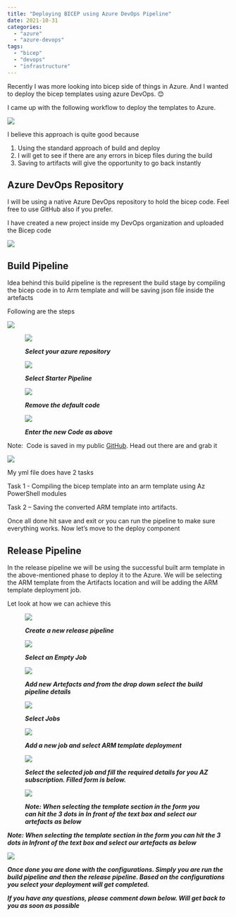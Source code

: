 ```yaml
---
title: "Deploying BICEP using Azure DevOps Pipeline"
date: 2021-10-31
categories: 
  - "azure"
  - "azure-devops"
tags: 
  - "bicep"
  - "devops"
  - "infrastructure"
---
```


Recently I was more looking into bicep side of things in Azure. And I wanted to deploy the bicep templates using azure DevOps. 😊

I came up with the following workflow to deploy the templates to Azure.

[![](images/image-20.png)](https://hungryboysl.wordpress.com/wp-content/uploads/2021/10/image-20.png)

I believe this approach is quite good because

1. Using the standard approach of build and deploy
2. I will get to see if there are any errors in bicep files during the build
3. Saving to artifacts will give the opportunity to go back instantly

## Azure DevOps Repository

I will be using a native Azure DevOps repository to hold the bicep code. Feel free to use GitHub also if you prefer.

I have created a new project inside my DevOps organization and uploaded the Bicep code

[![](images/image-21.png)](https://hungryboysl.wordpress.com/wp-content/uploads/2021/10/image-21.png)

## **Build Pipeline**

Idea behind this build pipeline is the represent the build stage by compiling the bicep code in to Arm template and will be saving json file inside the artefacts

Following are the steps

[![](images/image-22.png)](https://hungryboysl.wordpress.com/wp-content/uploads/2021/10/image-22.png)

<figure>

[![](images/image-23.png)](https://hungryboysl.wordpress.com/wp-content/uploads/2021/10/image-23.png)

<figcaption>

**_Select your azure repository_**

</figcaption>

</figure>

<figure>

[![](images/image-24.png)](https://hungryboysl.wordpress.com/wp-content/uploads/2021/10/image-24.png)

<figcaption>

**_Select Starter Pipeline_**

</figcaption>

</figure>

<figure>

[![](images/image-25.png)](https://hungryboysl.wordpress.com/wp-content/uploads/2021/10/image-25.png)

<figcaption>

**_Remove the default code_**

</figcaption>

</figure>

<figure>

[![](images/image-26.png)](https://hungryboysl.wordpress.com/wp-content/uploads/2021/10/image-26.png)

<figcaption>

**_Enter the new Code as above_**

</figcaption>

</figure>

Note:  Code is saved in my public [GitHub](https://github.com/dckloud-repo/bicep-learning/blob/main/DevOps.yml). Head out there are and grab it

[![](images/image-27.png)](https://hungryboysl.wordpress.com/wp-content/uploads/2021/10/image-27.png)

My yml file does have 2 tasks

Task 1 - Compiling the bicep template into an arm template using Az PowerShell modules

Task 2 – Saving the converted ARM template into artifacts.

Once all done hit save and exit or you can run the pipeline to make sure everything works. Now let’s move to the deploy component

## Release Pipeline

In the release pipeline we will be using the successful built arm template in the above-mentioned phase to deploy it to the Azure. We will be selecting the ARM template from the Artifacts location and will be adding the ARM template deployment job.

Let look at how we can achieve this

<figure>

[![](images/image-28.png)](https://hungryboysl.wordpress.com/wp-content/uploads/2021/10/image-28.png)

<figcaption>

**_Create a new release pipeline_**

</figcaption>

</figure>

<figure>

[![](images/image-29.png)](https://hungryboysl.wordpress.com/wp-content/uploads/2021/10/image-29.png)

<figcaption>

**_Select an Empty Job_**

</figcaption>

</figure>

<figure>

[![](images/image-30.png)](https://hungryboysl.wordpress.com/wp-content/uploads/2021/10/image-30.png)

<figcaption>

_**Add new**_ **_Artefacts and from the drop down select the build pipeline details_**

</figcaption>

</figure>

<figure>

[![](images/image-31.png)](https://hungryboysl.wordpress.com/wp-content/uploads/2021/10/image-31.png)

<figcaption>

**_Select Jobs_**

</figcaption>

</figure>

<figure>

[![](images/image-32.png)](https://hungryboysl.wordpress.com/wp-content/uploads/2021/10/image-32.png)

<figcaption>

**_Add a new job and select ARM template deployment_**

</figcaption>

</figure>

<figure>

[![](images/image-33.png)](https://hungryboysl.wordpress.com/wp-content/uploads/2021/10/image-33.png)

<figcaption>

**_Select the selected job and fill the required details for you AZ subscription. Filled form is below._**

</figcaption>

</figure>

<figure>

[![](images/image-34.png)](https://hungryboysl.wordpress.com/wp-content/uploads/2021/10/image-34.png)

<figcaption>

_**Note: When selecting the template section in the form you can hit the 3 dots in**_ **_In front of the text box and select our artefacts as below_**

</figcaption>

</figure>

**_Note: When selecting the template section in the form you can hit the 3 dots in Infront of the text box and select our artefacts as below_**

[![](images/image-35.png)](https://hungryboysl.wordpress.com/wp-content/uploads/2021/10/image-35.png)

**_Once done you are done with the configurations. Simply you are run the build pipeline and then the release pipeline. Based on the configurations you select your deployment will get completed._**

**_If you have any questions, please comment down below. Will get back to you as soon as possible_**
